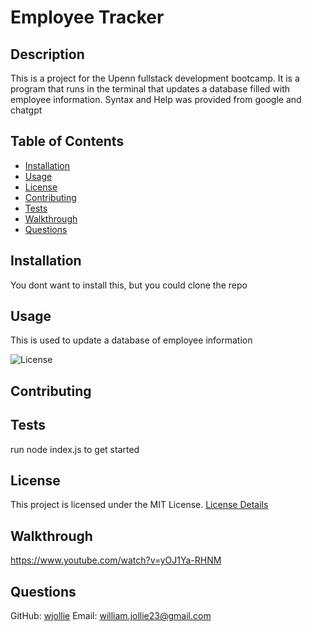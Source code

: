 # Employee Tracker

## Description
This is a project for the Upenn fullstack development bootcamp. It is a program that runs in the terminal that updates a database filled with employee information. Syntax and Help was provided from google and chatgpt

## Table of Contents
- [Installation](#installation)
- [Usage](#usage)
- [License](#license)
- [Contributing](#contributing)
- [Tests](#tests)
- [Walkthrough](#walkthrough)
- [Questions](#questions)

## Installation
You dont want to install this, but you could clone the repo

## Usage
This is used to update a database of employee information

![License](https://img.shields.io/badge/License-MIT-blue.svg)

## Contributing


## Tests
run node index.js to get started

## License
This project is licensed under the MIT License. [License Details](https://example.com/license/MIT)

## Walkthrough
https://www.youtube.com/watch?v=yOJ1Ya-RHNM


## Questions
GitHub: [wjollie](https://github.com/wjollie)
Email: william.jollie23@gmail.com
